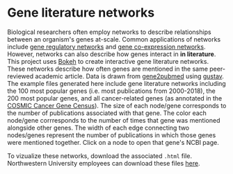 # Gene literature networks

Biological researchers often employ networks to describe relationships between an organism's genes at-scale. Common applications of networks include [gene regulatory networks](https://www.nature.com/articles/s41598-018-37667-4) and [gene co-expression networks](https://www.frontiersin.org/articles/10.3389/fgene.2019.01214/full). However, networks can also describe how genes interact in **in literature**. This project uses [Bokeh](https://docs.bokeh.org/en/latest/) to create interactive gene literature networks. These networks describe how often genes are mentioned in the same peer-reviewed academic article. Data is drawn from [gene2pubmed](ftp.ncbi.nlm.nih.gov/gene/DATA/) using [gustav](https://github.com/tstoeger/gustav). The example files generated here include gene literature networks including the 100 most popular genes (i.e. most publications from 2000-2018), the 200 most popular genes, and all cancer-related genes (as annotated in the [COSMIC Cancer Gene Census](https://cancer.sanger.ac.uk/census)). The size of each node/gene corresponds to the number of publications associated with that gene. The color each node/gene corrresponds to the number of times that gene was mentioned alongside other genes. The width of each edge connecting two nodes/genes represent the number of publications in which those genes were mentioned together. Click on a node to open that gene's NCBI page.

To vizualize these networks, download the associated `.html` file. Northwestern University employees can download these files [here](https://nuwildcat-my.sharepoint.com/:u:/g/personal/rar0738_ads_northwestern_edu/EdDtUmDNMXBApoHeNHacodgB8DIroPvYQtobqY2IJDe4HA?e=prl49k).